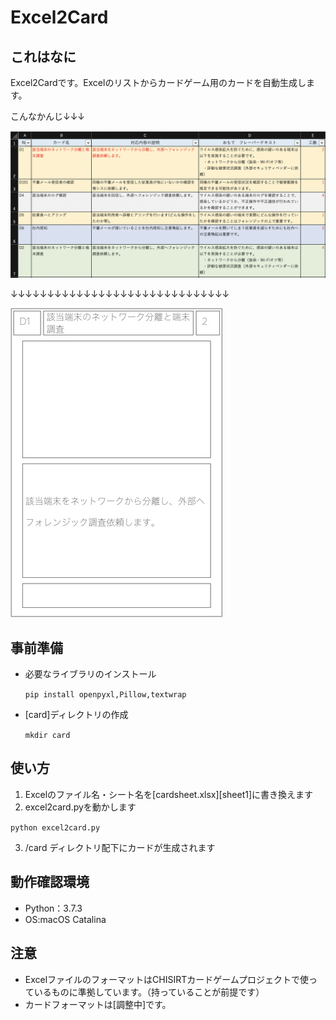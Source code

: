 # Excel2Card

## これはなに
Excel2Cardです。Excelのリストからカードゲーム用のカードを自動生成します。

こんなかんじ↓↓↓

![excel](ss1.png)

↓↓↓↓↓↓↓↓↓↓↓↓↓↓↓↓↓↓↓↓↓↓↓↓↓↓↓↓↓↓

![card](card1.jpg)


## 事前準備
- 必要なライブラリのインストール

  `pip install openpyxl,Pillow,textwrap  `
- [card]ディレクトリの作成

  `mkdir card`

## 使い方
1. Excelのファイル名・シート名を[cardsheet.xlsx][sheet1]に書き換えます
2. excel2card.pyを動かします

  `python excel2card.py`

3. /card ディレクトリ配下にカードが生成されます

## 動作確認環境
- Python：3.7.3
- OS:macOS Catalina

## 注意
- ExcelファイルのフォーマットはCHISIRTカードゲームプロジェクトで使っているものに準拠しています。（持っていることが前提です）
- カードフォーマットは[調整中]です。
